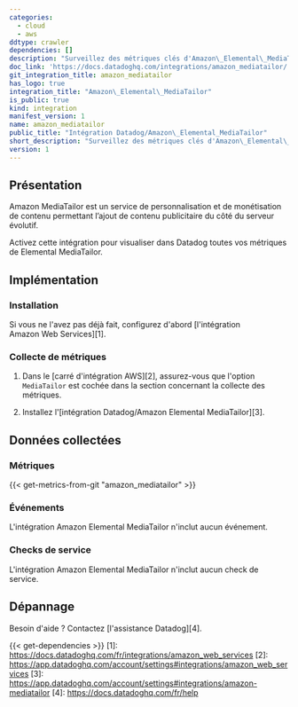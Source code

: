 ```yaml
---
categories:
  - cloud
  - aws
ddtype: crawler
dependencies: []
description: "Surveillez des métriques clés d'Amazon\_Elemental\_MediaTailor."
doc_link: 'https://docs.datadoghq.com/integrations/amazon_mediatailor/'
git_integration_title: amazon_mediatailor
has_logo: true
integration_title: "Amazon\_Elemental\_MediaTailor"
is_public: true
kind: integration
manifest_version: 1
name: amazon_mediatailor
public_title: "Intégration Datadog/Amazon\_Elemental_MediaTailor"
short_description: "Surveillez des métriques clés d'Amazon\_Elemental\_MediaTailor."
version: 1
---
```

## Présentation
Amazon MediaTailor est un service de personnalisation et de monétisation de contenu permettant l’ajout de contenu publicitaire du côté du serveur évolutif.

Activez cette intégration pour visualiser dans Datadog toutes vos métriques de Elemental MediaTailor.

## Implémentation
### Installation
Si vous ne l'avez pas déjà fait, configurez d'abord [l'intégration Amazon Web Services][1].

### Collecte de métriques
1. Dans le [carré d'intégration AWS][2], assurez-vous que l'option `MediaTailor` est cochée dans la section concernant la collecte des métriques.

2. Installez l'[intégration Datadog/Amazon Elemental MediaTailor][3].

## Données collectées
### Métriques
{{< get-metrics-from-git "amazon_mediatailor" >}}


### Événements
L'intégration Amazon Elemental MediaTailor n'inclut aucun événement.

### Checks de service
L'intégration Amazon Elemental MediaTailor n'inclut aucun check de service.

## Dépannage
Besoin d'aide ? Contactez [l'assistance Datadog][4].



{{< get-dependencies >}}
[1]: https://docs.datadoghq.com/fr/integrations/amazon_web_services
[2]: https://app.datadoghq.com/account/settings#integrations/amazon_web_services
[3]: https://app.datadoghq.com/account/settings#integrations/amazon-mediatailor
[4]: https://docs.datadoghq.com/fr/help

